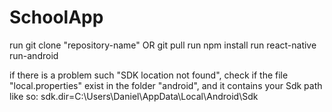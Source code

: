 # SchoolApp

run git clone "repository-name" OR git pull
run npm install
run react-native run-android

if there is a problem such "SDK location not found",
check if the file "local.properties" exist in the folder "android",
and it contains your Sdk path like so:
sdk.dir=C\:\\Users\\Daniel\\AppData\\Local\\Android\\Sdk